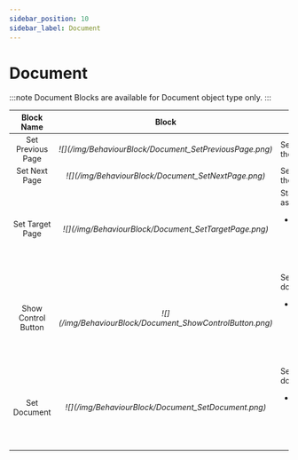 ```yaml
---
sidebar_position: 10
sidebar_label: Document
---
```


# Document

:::note
Document Blocks are available for Document object type only.
:::

<table>
    <thead>
        <tr>
            <th>Block Name</th>
            <th>Block</th>
            <th>Description</th>
        </tr>
    </thead>
    <tbody>
        <tr>
            <td><center>Set Previous Page</center></td>
            <td class="behaviour-block-image"><center><i> ![](/img/BehaviourBlock/Document_SetPreviousPage.png) </i></center></td>
            <td>Set the document to display the previous page.</td>
        </tr>
        <tr>
            <td><center>Set Next Page</center></td>
            <td class="behaviour-block-image"><center><i> ![](/img/BehaviourBlock/Document_SetNextPage.png) </i></center></td>
            <td>Set the document to display the next page.</td>
        </tr>
        <tr>
            <td><center>Set Target Page</center></td>
            <td class="behaviour-block-image"><center><i> ![](/img/BehaviourBlock/Document_SetTargetPage.png) </i></center></td>
            <td>
            Start playing the video assets.
            <ul>
                <li>**Page Index**: [**Integer**](../NodeType#number) value specifying the targeted page number.</li>
            </ul></td>
        </tr>
        <tr>
            <td><center>Show Control Button</center></td>
            <td class="behaviour-block-image"><center><i> ![](/img/BehaviourBlock/Document_ShowControlButton.png) </i></center></td>
            <td>
            Set the visibility of the document object.
            <ul>
                <li>**Show**: [**Boolean**](../NodeType#boolean) value specifying the visibility of the document object.</li>
            </ul></td>
        </tr>
        <tr>
            <td><center>Set Document</center></td>
            <td class="behaviour-block-image"><center><i> ![](/img/BehaviourBlock/Document_SetDocument.png) </i></center></td>
            <td>
            Set the document of the document object.
            <ul>
                <li>**Document**: [**Document**](../NodeType#document) asset in the project's asset library.</li>
            </ul></td>
        </tr>
    </tbody>
</table>